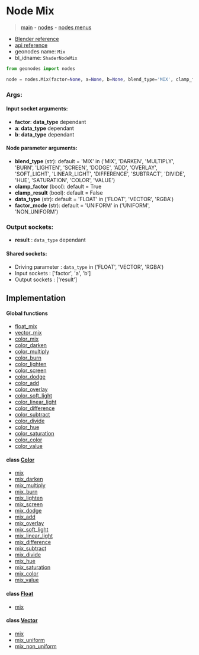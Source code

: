 # Node Mix

> [main](../structure.md) - [nodes](nodes.md) - [nodes menus](nodes_menus.md)

- [Blender reference](https://docs.blender.org/manual/en/latest/modeling/geometry_nodes/color/mix.html)
- [api reference](https://docs.blender.org/api/current/bpy.types.ShaderNodeMix.html)
- geonodes name: `Mix`
- bl_idname: `ShaderNodeMix`

```python
from geonodes import nodes

node = nodes.Mix(factor=None, a=None, b=None, blend_type='MIX', clamp_factor=True, clamp_result=False, data_type='FLOAT', factor_mode='UNIFORM')
```

### Args:

#### Input socket arguments:

- **factor**: **data_type** dependant
- **a**: **data_type** dependant
- **b**: **data_type** dependant

#### Node parameter arguments:

- **blend_type** (str): default = 'MIX' in ('MIX', 'DARKEN', 'MULTIPLY', 'BURN', 'LIGHTEN', 'SCREEN', 'DODGE', 'ADD', 'OVERLAY', 'SOFT_LIGHT', 'LINEAR_LIGHT', 'DIFFERENCE', 'SUBTRACT', 'DIVIDE', 'HUE', 'SATURATION', 'COLOR', 'VALUE')
- **clamp_factor** (bool): default = True
- **clamp_result** (bool): default = False
- **data_type** (str): default = 'FLOAT' in ('FLOAT', 'VECTOR', 'RGBA')
- **factor_mode** (str): default = 'UNIFORM' in ('UNIFORM', 'NON_UNIFORM')

### Output sockets:

- **result** : ``data_type`` dependant

#### Shared sockets:

- Driving parameter : ``data_type`` in ('FLOAT', 'VECTOR', 'RGBA')
- Input sockets  : ['factor', 'a', 'b']
- Output sockets : ['result']
## Implementation

#### Global functions

 - [float_mix](A.md#float_mix)
 - [vector_mix](A.md#vector_mix)
 - [color_mix](A.md#color_mix)
 - [color_darken](A.md#color_darken)
 - [color_multiply](A.md#color_multiply)
 - [color_burn](A.md#color_burn)
 - [color_lighten](A.md#color_lighten)
 - [color_screen](A.md#color_screen)
 - [color_dodge](A.md#color_dodge)
 - [color_add](A.md#color_add)
 - [color_overlay](A.md#color_overlay)
 - [color_soft_light](A.md#color_soft_light)
 - [color_linear_light](A.md#color_linear_light)
 - [color_difference](A.md#color_difference)
 - [color_subtract](A.md#color_subtract)
 - [color_divide](A.md#color_divide)
 - [color_hue](A.md#color_hue)
 - [color_saturation](A.md#color_saturation)
 - [color_color](A.md#color_color)
 - [color_value](A.md#color_value)
#### class [Color](Color.md)

 - [mix](Color.md#mix)
 - [mix_darken](Color.md#mix_darken)
 - [mix_multiply](Color.md#mix_multiply)
 - [mix_burn](Color.md#mix_burn)
 - [mix_lighten](Color.md#mix_lighten)
 - [mix_screen](Color.md#mix_screen)
 - [mix_dodge](Color.md#mix_dodge)
 - [mix_add](Color.md#mix_add)
 - [mix_overlay](Color.md#mix_overlay)
 - [mix_soft_light](Color.md#mix_soft_light)
 - [mix_linear_light](Color.md#mix_linear_light)
 - [mix_difference](Color.md#mix_difference)
 - [mix_subtract](Color.md#mix_subtract)
 - [mix_divide](Color.md#mix_divide)
 - [mix_hue](Color.md#mix_hue)
 - [mix_saturation](Color.md#mix_saturation)
 - [mix_color](Color.md#mix_color)
 - [mix_value](Color.md#mix_value)
#### class [Float](Float.md)

 - [mix](Float.md#mix)
#### class [Vector](Vector.md)

 - [mix](Vector.md#mix)
 - [mix_uniform](Vector.md#mix_uniform)
 - [mix_non_uniform](Vector.md#mix_non_uniform)
